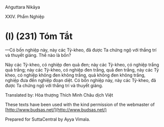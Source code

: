  

Aṅguttara Nikāya

XXIV. Phẩm Nghiệp

# (I) (231) Tóm Tắt

—Có bốn nghiệp này, này các Tỷ-kheo, đã được Ta chứng ngộ với thắng trí và thuyết giảng. Thế nào là bốn?

Này các Tỷ-kheo, có nghiệp đen quả đen; này các Tỷ-kheo, có nghiệp trắng quả trắng; này các Tỷ-kheo, có nghiệp đen trắng, quả đen trắng, này các Tỷ kheo, có nghiệp không đen không trắng, quả không đen không trắng, nghiệp đưa đến nghiệp đoạn diệt. Có bốn nghiệp này, này các Tỷ-kheo, đã được Ta chứng ngộ với thắng trí và thuyết giảng.

Translated by: Hòa thượng Thích Minh Châu dịch Việt

These texts have been used with the kind permission of the webmaster of [http://www.budsas.net/](http://www.budsas.net/)

Prepared for SuttaCentral by Ayya Vimala.